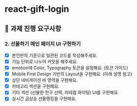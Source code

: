 # react-gift-login

## 📝 과제 진행 요구사항

### 2. 선물하기 메인 페이지 UI 구현하기
- [x] 본인만의 기준으로 일관된 코드를 작성해주세요.
- [x] 기능 단위로 나누어 커밋을 해주세요.
- [x] emotion에 Color, Typography 토큰을 설정해요. (토큰 가이드)
- [x] Mobile First Design 기반의 Layout을 구현해요. (아래 설명 참고)
- [x] 상단 네비게이션 바 영역을 구현해요.
- [x] 카테고리 섹션을 구현해요.
- [x] 기타 섹션 (선물한 친구 선택, 카테캠 화이팅) UI를 구현해요.
- [x] 실시간 급상승 선물랭킹을 구현해요.